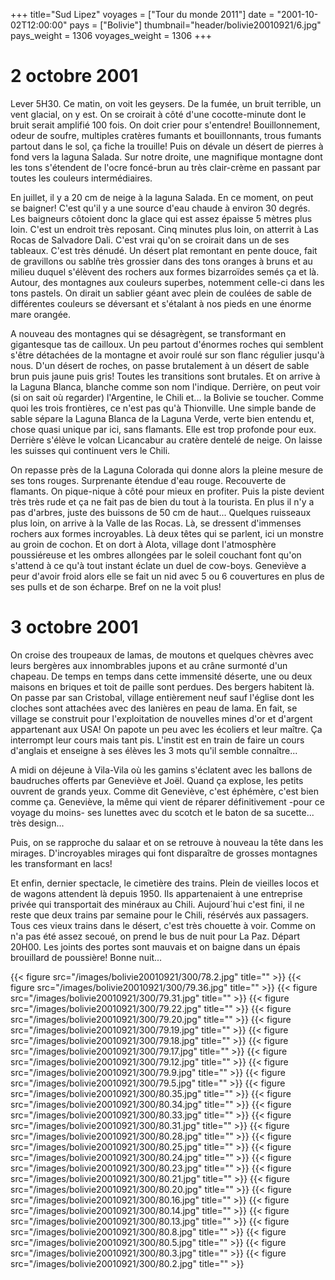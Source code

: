 +++
title="Sud Lipez"
voyages = ["Tour du monde 2011"]
date = "2001-10-02T12:00:00"
pays = ["Bolivie"]
thumbnail="header/bolivie20010921/6.jpg"
pays_weight = 1306
voyages_weight = 1306
+++
# 2 octobre 2001

 Lever 5H30. Ce matin, on voit les geysers. De la fumée, un bruit terrible, 
un vent glacial, on y est. On se croirait à côté d'une cocotte-minute dont le 
bruit serait amplifié 100 fois. On doit crier pour s'entendre! Bouillonnement, 
odeur de soufre, multiples cratères fumants et bouillonnants, trous fumants 
partout dans le sol, ça fiche la trouille! Puis on dévale un désert de pierres 
à fond vers la laguna Salada. Sur notre droite, une magnifique montagne dont 
les tons s'étendent de l'ocre foncé-brun au très clair-crème en passant par 
toutes les couleurs intermédiaires. 

En juillet, il y a 20 cm de neige à la laguna Salada. En ce moment, on peut 
se baigner! C'est qu'il y a une source d'eau chaude à environ 30 degrés. Les 
baigneurs côtoient donc la glace qui est assez épaisse 5 mètres plus loin. C'est 
un endroit très reposant. Cinq minutes plus loin, on atterrit à Las Rocas de 
Salvadore Dali. C'est vrai qu'on se croirait dans un de ses tableaux. C'est 
très dénudé. Un désert plat remontant en pente douce, fait de gravillons ou 
sablñe très grossier dans des tons oranges à bruns et au milieu duquel s'élèvent 
des rochers aux formes bizarroïdes semés ça et là. Autour, des montagnes aux 
couleurs superbes, notemment celle-ci dans les tons pastels. On dirait un sablier 
géant avec plein de coulées de sable de différentes couleurs se déversant et 
s'étalant à nos pieds en une énorme mare orangée. 

A nouveau des montagnes qui se désagrègent, se transformant en gigantesque 
tas de cailloux. Un peu partout d'énormes roches qui semblent s'être détachées 
de la montagne et avoir roulé sur son flanc régulier jusqu'à nous. D'un désert 
de roches, on passe brutalement à un désert de sable brun puis jaune puis gris! 
Toutes les transitions sont brutales. Et on arrive à la Laguna Blanca, blanche 
comme son nom l'indique. Derrière, on peut voir (si on sait où regarder) l'Argentine, 
le Chili et... la Bolivie se toucher. Comme quoi les trois frontières, ce n'est 
pas qu'à Thionville. Une simple bande de sable sépare la Laguna Blanca de la 
Laguna Verde, verte bien entendu et, chose quasi unique par ici, sans flamants. 
Elle est trop profonde pour eux. Derrière s'élève le volcan Licancabur au cratère 
dentelé de neige. On laisse les suisses qui continuent vers le Chili. 

On repasse près de la Laguna Colorada qui donne alors la pleine mesure de ses 
tons rouges. Surprenante étendue d'eau rouge. Recouverte de flamants. On pique-nique 
à côté pour mieux en profiter. Puis la piste devient très très rude et ça ne 
fait pas de bien du tout à la tourista. En plus il n'y a pas d'arbres, juste 
des buissons de 50 cm de haut... Quelques ruisseaux plus loin, on arrive à la 
Valle de las Rocas. Là, se dressent d'immenses rochers aux formes incroyables. 
Là deux têtes qui se parlent, ici un monstre au groin de cochon. Et on dort 
à Alota, village dont l'atmosphère poussiéreuse et les ombres allongées par 
le soleil couchant font qu'on s'attend à ce qu'à tout instant éclate un duel 
de cow-boys. Geneviève a peur d'avoir froid alors elle se fait un nid avec 5 
ou 6 couvertures en plus de ses pulls et de son écharpe. Bref on ne la voit 
plus! 

# 3 octobre 2001

On croise des troupeaux de lamas, de moutons et quelques chèvres avec leurs 
bergères aux innombrables jupons et au crâne surmonté d'un chapeau. De temps 
en temps dans cette immensité déserte, une ou deux maisons en briques et toit 
de paille sont perdues. Des bergers habitent là. On passe par san Cristobal, 
village entièrement neuf sauf l'église dont les cloches sont attachées avec 
des lanières en peau de lama. En fait, se village se construit pour l'exploitation 
de nouvelles mines d'or et d'argent appartenant aux USA! On papote un peu avec 
les écoliers et leur maître. Ça interrompt leur cours mais tant pis. L'instit 
est en train de faire un cours d'anglais et enseigne à ses élèves les 3 mots 
qu'il semble connaître... 

A midi on déjeune à Vila-Vila où les gamins s'éclatent avec les ballons de 
baudruches offerts par Geneviève et Joël. Quand ça explose, les petits ouvrent 
de grands yeux. Comme dit Geneviève, c'est éphémère, c'est bien comme ça. Geneviève, 
la même qui vient de réparer définitivement -pour ce voyage du moins- ses lunettes 
avec du scotch et le baton de sa sucette... très design... 

Puis, on se rapproche du salaar et on se retrouve à nouveau la tête dans les 
mirages. D'incroyables mirages qui font disparaître de grosses montagnes les 
transformant en lacs! 

Et enfin, dernier spectacle, le cimetière des trains. Plein de vieilles locos 
et de wagons attendent là depuis 1950. Ils appartenaient à une entreprise privée 
qui transportait des minéraux au Chili. Aujourd´hui c'est fini, il ne reste 
que deux trains par semaine pour le Chili, résérvés aux passagers. Tous ces 
vieux trains dans le désert, c'est très chouette à voir. Comme on n'a pas été 
assez secoué, on prend le bus de nuit pour La Paz. Départ 20H00. Les joints 
des portes sont mauvais et on baigne dans un épais brouillard de poussière! 
Bonne nuit...


<div id="TOTO">{{< figure src="/images/bolivie20010921/300/78.2.jpg" title="" >}}
{{< figure src="/images/bolivie20010921/300/79.36.jpg" title="" >}}
{{< figure src="/images/bolivie20010921/300/79.31.jpg" title="" >}}
{{< figure src="/images/bolivie20010921/300/79.22.jpg" title="" >}}
{{< figure src="/images/bolivie20010921/300/79.20.jpg" title="" >}}
{{< figure src="/images/bolivie20010921/300/79.19.jpg" title="" >}}
{{< figure src="/images/bolivie20010921/300/79.18.jpg" title="" >}}
{{< figure src="/images/bolivie20010921/300/79.17.jpg" title="" >}}
{{< figure src="/images/bolivie20010921/300/79.12.jpg" title="" >}}
{{< figure src="/images/bolivie20010921/300/79.9.jpg" title="" >}}
{{< figure src="/images/bolivie20010921/300/79.5.jpg" title="" >}}
{{< figure src="/images/bolivie20010921/300/80.35.jpg" title="" >}}
{{< figure src="/images/bolivie20010921/300/80.34.jpg" title="" >}}
{{< figure src="/images/bolivie20010921/300/80.33.jpg" title="" >}}
{{< figure src="/images/bolivie20010921/300/80.31.jpg" title="" >}}
{{< figure src="/images/bolivie20010921/300/80.28.jpg" title="" >}}
{{< figure src="/images/bolivie20010921/300/80.25.jpg" title="" >}}
{{< figure src="/images/bolivie20010921/300/80.24.jpg" title="" >}}
{{< figure src="/images/bolivie20010921/300/80.23.jpg" title="" >}}
{{< figure src="/images/bolivie20010921/300/80.21.jpg" title="" >}}
{{< figure src="/images/bolivie20010921/300/80.20.jpg" title="" >}}
{{< figure src="/images/bolivie20010921/300/80.16.jpg" title="" >}}
{{< figure src="/images/bolivie20010921/300/80.14.jpg" title="" >}}
{{< figure src="/images/bolivie20010921/300/80.13.jpg" title="" >}}
{{< figure src="/images/bolivie20010921/300/80.8.jpg" title="" >}}
{{< figure src="/images/bolivie20010921/300/80.5.jpg" title="" >}}
{{< figure src="/images/bolivie20010921/300/80.3.jpg" title="" >}}
{{< figure src="/images/bolivie20010921/300/80.2.jpg" title="" >}}
</DIV>

